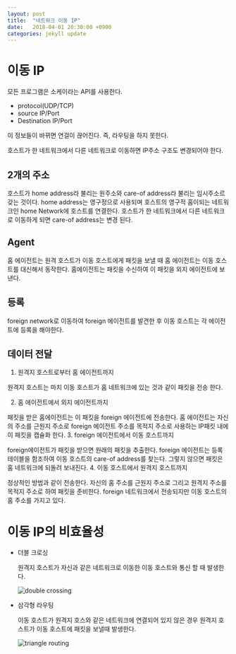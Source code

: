 ```yaml
---
layout: post
title:  "네트워크 이동 IP"
date:   2018-04-01 20:30:00 +0900
categories: jekyll update
---
```

# 이동 IP

모든 프로그램은 소케이라는 API를 사용한다.
* protocol(UDP/TCP)
* source IP/Port
* Destination IP/Port

이 정보들이 바뀌면 연걸이 끊어진다. 즉, 라우팅을 하지 못한다.

호스트가 한 네트워크에서 다른 네트워크로 이동하면 IP주소 구조도 변경되어야 한다.

## 2개의 주소

호스트가 home address라 불리는 원주소와 care-of address라 불리는 임시주소르 갖는 것이다. home address는 영구정으로 사용되며 호스트의 영구적 홈이되는 네트워크인 home Network에 호스트를 연결한다. 호스트가 한 네트워크에서 다른 네트워크로 이동하게 되면 care-of address는 변경 된다.

## Agent

홈 에이전트는 원격 호스트가 이동 호스트에게 패킷을 보낼 때 홈 에이전트는 이동 호스트를 대신해서 동작한다. 홈에이전트는 패킷을 수신하여 이 패킷을 외지 에이전트에 보낸다.
## 등록
foreign network로 이동하여 foreign 에이전트를 발견한 후 이동 호스트는 각 에이전트에 등록을 해야한다.

## 데이터 전달

1. 원격지 호스트로부터 홈 에이전트까지

  원격지 호스트는 마치 이동 호스트가 홈 네트워크에 있는 것과 같이 패킷을 전송 한다.

2. 홈 에이전트에서 외지 에이전트까지

  패킷을 받은 홈에이전트는 이 패킷을 foreign 에이전트에 전송한다. 홈 에이전트는 자신의 주소를 근원지 주소로 foreign 에이전트 주소를 목적지 주소로 사용하는 IP패킷 내에 이 패킷을 캡슐화 한다.
3. foreign 에이전트에서 이동 호스트까지

  foreign에이전트가 패킷을 받으면 원래의 패킷을 추출한다. foreign 에이전트는 등록 테이블을 함조하여 이동 호스트의 care-of address를 찾는다. 그렇지 않으면 패킷은 홈 네트워크에 되돌려 보내진다.
4. 이동 호스트에서 원격지 호스트까지

  정상적인 방법과 같이 전송한다. 자신의 홈 주소를 근원지 주소로 그리고 원격지 주소를 목적지 주소로 하여 패킷을 준비한다. foreign 네트워크에서 전송되지만 이동 호스트의 홈 주소를 가지고 있다.

# 이동 IP의 비효율성

* 더블 크로싱

  원격지 호스트가 자신과 같은 네트워크로 이동한 이동 호스트와 통신 할 때 발생한다.

  ![double crossing](https://image.slidesharecdn.com/12-151101134026-lva1-app6892/95/12-mobile-ip-25-638.jpg?cb=1446385289)

* 삼각형 라우팅

  이동 호스트가 원격지 호스와 같은 네트워크에 연결되어 있지 않은 경우 원격지 호스트가 이동 호스트에 패킷을 보낼때 발생한다.

  ![triangle routing](https://image.slidesharecdn.com/12-151101134026-lva1-app6892/95/12-mobile-ip-26-638.jpg?cb=1446385289)

